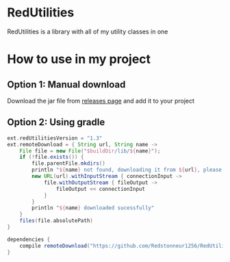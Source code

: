 # RedUtilities
RedUtilities is a library with all of my utility classes in one

How to use in my project
=====

Option 1: Manual download
-----
Download the jar file from [releases page](https://github.com/Redstonneur1256/RedUtilities/releases) and add it to your project

Option 2: Using gradle
-----
```gradle
ext.redUtilitiesVersion = "1.3"
ext.remoteDownload = { String url, String name ->
    File file = new File("$buildDir/lib/${name}");
    if (!file.exists()) {
        file.parentFile.mkdirs()
        println "${name} not found, downloading it from ${url}, please wait..."
        new URL(url).withInputStream { connectionInput ->
            file.withOutputStream { fileOutput ->
                fileOutput << connectionInput
            }
        }
        println "${name} downloaded sucessfully"
    }
    files(file.absolutePath)
}

dependencies {
    compile remoteDownload("https://github.com/Redstonneur1256/RedUtilities/releases/download/${redUtilitiesVersion}/RedUtilities.jar", "RedUtilities.jar")
}
```

